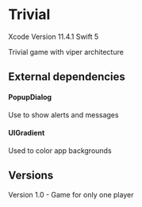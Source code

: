 # Trivial

Xcode Version 11.4.1 Swift 5

Trivial game with viper architecture


## External dependencies

#### PopupDialog
Use to show alerts and messages

#### UIGradient
Used to color app backgrounds


## Versions

Version 1.0 - Game for only one player
